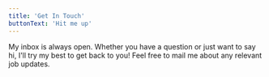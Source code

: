 ```yaml
---
title: 'Get In Touch'
buttonText: 'Hit me up'
---
```


My inbox is always open. Whether you have a question or just want to say hi, I'll try my best to get back to you! Feel free to mail me about any relevant job updates.
